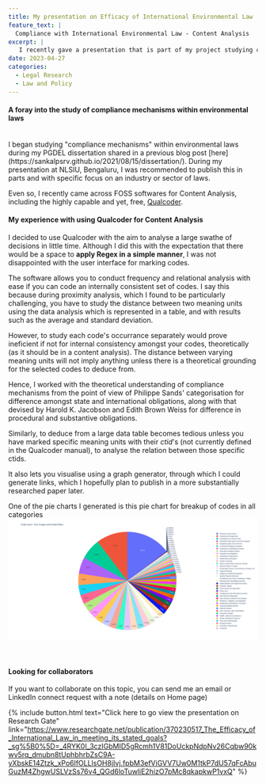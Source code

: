 ```yaml
---
title: My presentation on Efficacy of International Environmental Law
feature_text: |
  Compliance with International Environmental Law - Content Analysis
excerpt: |
   I recently gave a presentation that is part of my project studying compliance of International Environmental Law
date: 2023-04-27
categories:
  - Legal Research
  - Law and Policy
---
```


<h4> A foray into the study of compliance mechanisms within environmental laws </h4> 
<br>
I began studying "compliance mechanisms" within environmental laws during my PGDEL dissertation shared in a previous blog post [here](https://sankalpsrv.github.io/2021/08/15/dissertation/). 
During my presentation at NLSIU, Bengaluru, I was recommended to publish this in parts and with specific focus on an industry or sector of laws. 

Even so, I recently came across FOSS softwares for Content Analysis, including the highly capable and yet, free, [Qualcoder](https://qualcoder.wordpress.com). 

<h4> My experience with using Qualcoder for Content Analysis </h4>

I decided to use Qualcoder with the aim to analyse a large swathe of decisions in little time. Although I did this with the expectation that there would be a space to **apply Regex in a simple manner**, I was not disappointed with the user interface for marking codes.

The software allows you to conduct frequency and relational analysis with ease if you can code an internally consistent set of codes. I say this because during proximity analysis, which I found to be particularly challenging, you have to study the distance between two meaning units using the data analysis which is represented in a table, and with results such as the average and standard deviation. 

However, to study each code's occurrance separately would prove ineficient if not for internal consistency amongst your codes, theoretically (as it should be in a content analysis). The distance between varying meaning units will not imply anything unless there is a theoretical grounding for the selected codes to deduce from. 

Hence, I worked with the theoretical understanding of compliance mechanisms from the point of view of Philippe Sands' categorisation for difference amongst state and international obligations, along with that devised by Harold K. Jacobson and Edith Brown Weiss for difference in procedural and substantive obligations.

Similarly, to deduce from a large data table becomes tedious unless you have marked specific meaning units with their *ctid*'s (not currently defined in the Qualcoder manual), to analyse the relation between those specific ctids. 

It also lets you visualise using a graph generator, through which I could generate links, which I hopefully plan to publish in a more substantially researched paper later. 

One of the pie charts I generated is this pie chart for breakup of codes in all categories ![Pie chart for breakup of codes across content analysis](/assets/images/newplot.png)

<br> 

<h4> Looking for collaborators </h4>

If you want to collaborate on this topic, you can send me an email or LinkedIn connect request with a note (details on Home page)

{% include button.html text="Click here to go view the presentation on Research Gate" link="https://www.researchgate.net/publication/370230517_The_Efficacy_of_International_Law_in_meeting_its_stated_goals?_sg%5B0%5D=_4RYK0I_3czIGbMID5gRcmh1V81DoUckpNdpNv26Cqbw90kwv5rq_dmubn8tUphbhrbZsC9A-yXbskE14Ztzk_xPo6lfOLLlsOH8jIvj.fpbM3efViGVV7Uw0M1tkP7dU57qFcAbuGuzM4ZhgwUSLVzSs76v4_QGd6loTuwliE2hizO7pMc8qkapkwP1vxQ" %}
